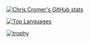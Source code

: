 [![Chris Cromer's GitHub stats](https://github-readme-stats.vercel.app/api?username=cromerc&count_private=true&show_icons=true&theme=github_dark)](https://github.com/anuraghazra/github-readme-stats)

[![Top Languages](https://github-readme-stats.vercel.app/api/top-langs/?username=cromerc&layout=compact&theme=github_dark&langs_count=10&exclude_repo=ygopro&hide=java,html,javascript,Objective-C,Makefile,Shell,Meson,Roff,CSS,M4,QMake,Python,Dockerfile,GLSL)](https://github.com/anuraghazra/github-readme-stats)

[![trophy](https://github-profile-trophy.vercel.app/?username=cromerc&theme=algolia)](https://github.com/ryo-ma/github-profile-trophy)
